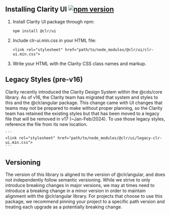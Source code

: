 ## Installing Clarity UI [![npm version](https://badge.fury.io/js/%40clr%2Fui.svg)](https://badge.fury.io/js/%40clr%2Fui)

1.  Install Clarity UI package through npm:

    ```
    npm install @clr/ui
    ```

2.  Include clr-ui.min.css in your HTML file:

    ```
    <link rel="stylesheet" href="path/to/node_modules/@clr/ui/clr-ui.min.css">
    ```

3.  Write your HTML with the Clarity CSS class names and markup.

## Legacy Styles (pre-v16)

Clarity recently introduced the Clarity Design System within the @cds/core library. As of v16, the Clarity team has
migrated that system and styles to this and the @clr/angular package. This change came with UI changes that teams
may not be prepared to make without proper planning, so the Clarity team has retained the existing styles but that
has been moved to a legacy file that will be removed in v17 (~Jan-Feb/2024). To use those legacy styles, reference
the file from its new location.

    ```
    <link rel="stylesheet" href="path/to/node_modules/@clr/ui/legacy-clr-ui.min.css">
    ```

## Versioning

The version of this library is aligned to the version of @clr/angular, and does not independently follow semantic
versioning. While we strive to only introduce breaking changes in major versions, we may at times need to introduce
a breaking change in a minor version in order to maintain alignment with the @clr/angular library. For projects that
choose to use this package, we recommend pinning your project to a specific path version and treating each upgrade
as a potentially breaking change.
